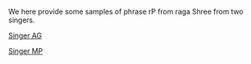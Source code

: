 We here provide some samples of phrase rP from raga Shree from two singers.

[Singer AG](SingerAG.md)


[Singer MP](SingerMP.md) 


